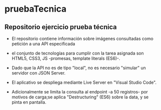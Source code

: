 # pruebaTecnica
## Repositorio ejercicio prueba técnica

- El repositorio contiene información sobre imágenes consultadas como petición a una API especificada
- el conjunto de tecnologías para cumplir con la tarea asignada son HTML5, CSS3, JS -promesas, template literals (ES6)-.

- Dado que la API no es de tipo "local", no es necesario "simular" un servidor con JSON Server.
- El aplicativo se despliega mediante Live Server en "Visual Studio Code".
- Adicionalmente se limita la consulta al endpoint -a 50 registros- por motivos de carga;se aplica "Destructuring" (ES6) sobre la data, y se pinta en pantalla.



